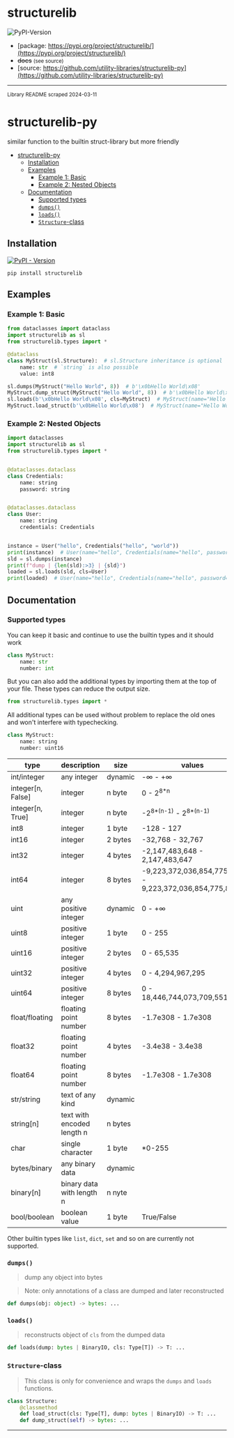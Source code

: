 # structurelib

<!--
Add a short description here
-->

![PyPI-Version](https://img.shields.io/pypi/v/structurelib)

- [package: https://pypi.org/project/structurelib/](https://pypi.org/project/structurelib/)
- ~~docs~~ <small>(see source)</small>
- [source: https://github.com/utility-libraries/structurelib-py](https://github.com/utility-libraries/structurelib-py)

---

<small>Library README scraped 2024-03-11</small>

# structurelib-py
similar function to the builtin struct-library but more friendly

<!-- TOC -->
* [structurelib-py](#structurelib-py)
  * [Installation](#installation)
  * [Examples](#examples)
    * [Example 1: Basic](#example-1-basic)
    * [Example 2: Nested Objects](#example-2-nested-objects)
  * [Documentation](#documentation)
    * [Supported types](#supported-types)
    * [`dumps()`](#dumps)
    * [`loads()`](#loads)
    * [`Structure`-class](#structure-class)
<!-- TOC -->

## Installation

[![PyPI - Version](https://img.shields.io/pypi/v/structurelib)
](https://pypi.org/project/structurelib/)

`pip install structurelib`

## Examples

### Example 1: Basic

```python
from dataclasses import dataclass
import structurelib as sl
from structurelib.types import *

@dataclass
class MyStruct(sl.Structure):  # sl.Structure inheritance is optional
    name: str  # `string` is also possible
    value: int8

sl.dumps(MyStruct("Hello World", 8))  # b'\x0bHello World\x08'
MyStruct.dump_struct(MyStruct("Hello World", 8))  # b'\x0bHello World\x08'
sl.loads(b'\x0bHello World\x08', cls=MyStruct)  # MyStruct(name="Hello World", value=8)
MyStruct.load_struct(b'\x0bHello World\x08')  # MyStruct(name="Hello World", value=8)
```

### Example 2: Nested Objects

```python
import dataclasses
import structurelib as sl
from structurelib.types import *


@dataclasses.dataclass
class Credentials:
    name: string
    password: string


@dataclasses.dataclass
class User:
    name: string
    credentials: Credentials


instance = User("hello", Credentials("hello", "world"))
print(instance)  # User(name="hello", Credentials(name="hello", password="world"))
sld = sl.dumps(instance)
print(f"dump | {len(sld):>3} | {sld}")
loaded = sl.loads(sld, cls=User)
print(loaded)  # User(name="hello", Credentials(name="hello", password="world"))
```

## Documentation

### Supported types

You can keep it basic and continue to use the builtin types and it should work

```python
class MyStruct:
    name: str
    number: int
```

But you can also add the additional types by importing them at the top of your file.
These types can reduce the output size.
```python
from structurelib.types import *
```
All additional types can be used without problem to replace the old ones and won't interfere with typechecking.
```python
class MyStruct:
    name: string
    number: uint16
```

| type              | description                | size    | values                                                 |
|-------------------|----------------------------|---------|--------------------------------------------------------|
| int/integer       | any integer                | dynamic | -∞ - +∞                                                |
| integer[n, False] | integer                    | n byte  | 0 - 2<sup>8*n</sup>                                    |
| integer[n, True]  | integer                    | n byte  | -2<sup>8*(n-1)</sup> - 2<sup>8*(n-1)</sup>             |
| int8              | integer                    | 1 byte  | -128 - 127                                             |
| int16             | integer                    | 2 bytes | -32,768 - 32,767                                       |
| int32             | integer                    | 4 bytes | -2,147,483,648 - 2,147,483,647                         |
| int64             | integer                    | 8 bytes | -9,223,372,036,854,775,808 - 9,223,372,036,854,775,807 |
| uint              | any positive integer       | dynamic | 0 - +∞                                                 |
| uint8             | positive integer           | 1 byte  | 0 - 255                                                |
| uint16            | positive integer           | 2 bytes | 0 - 65,535                                             |
| uint32            | positive integer           | 4 bytes | 0 - 4,294,967,295                                      |
| uint64            | positive integer           | 8 bytes | 0 - 18,446,744,073,709,551,615                         |
| float/floating    | floating point number      | 8 bytes | -1.7e308 - 1.7e308                                     |
| float32           | floating point number      | 4 bytes | -3.4e38 - 3.4e38                                       |
| float64           | floating point number      | 8 bytes | -1.7e308 - 1.7e308                                     |
| str/string        | text of any kind           | dynamic |                                                        |
| string[n]         | text with encoded length n | n bytes |                                                        |
| char              | single character           | 1 byte  | *0-255                                                 |
| bytes/binary      | any binary data            | dynamic |                                                        |
| binary[n]         | binary data with length n  | n nyte  |                                                        |
| bool/boolean      | boolean value              | 1 byte  | True/False                                             |

Other builtin types like `list`, `dict`, `set` and so on are currently not supported.

### `dumps()`

> dump any object into bytes

> Note: only annotations of a class are dumped and later reconstructed

```python
def dumps(obj: object) -> bytes: ...
```

### `loads()`

> reconstructs object of `cls` from the dumped data

```python
def loads(dump: bytes | BinaryIO, cls: Type[T]) -> T: ...
```

### `Structure`-class

> This class is only for convenience and wraps the `dumps` and `loads` functions.

```python
class Structure:
    @classmethod
    def load_struct(cls: Type[T], dump: bytes | BinaryIO) -> T: ...
    def dump_struct(self) -> bytes: ...
```

---
